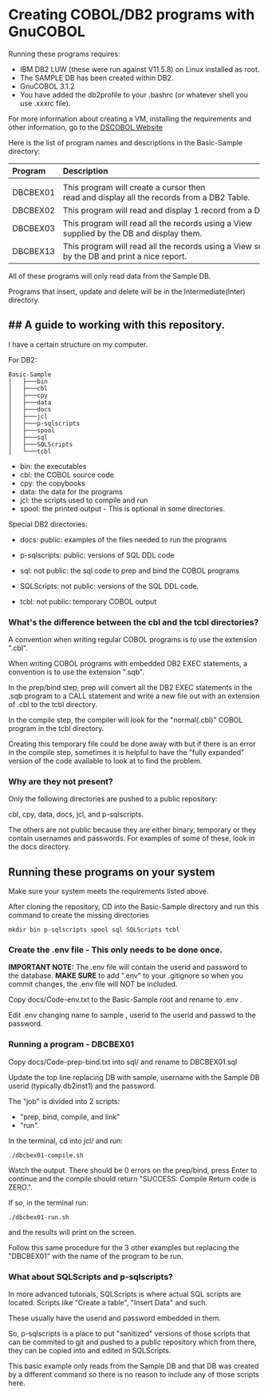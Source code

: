 # Creating COBOL/DB2 programs with GnuCOBOL

Running these programs requires:
- IBM DB2 LUW (these were run against V11.5.8) on Linux installed as root.
- The SAMPLE DB has been created within DB2.
- GnuCOBOL 3.1.2
- You have added the db2profile to your .bashrc (or whatever shell you use .xxxrc file).

For more information about creating a VM, installing the requirements and other information, go to the [DSCOBOL Website](https://dscobol.github.io)

Here is the list of program names and descriptions in the Basic-Sample directory:

| Program  | Description                               |
| :------  | :---------------------------------------- |
|          |                                           |
| DBCBEX01 | This program will create a cursor then read and display all the records from a DB2 Table.|
| DBCBEX02 | This program will read and display 1 record from a DB2 Table.|
| DBCBEX03 | This program will read all the records using a View supplied by the DB and display them.|
| DBCBEX13 | This program will read all the records using a View supplied by the DB and print a nice report.|

All of these programs will only read data from the Sample DB.

Programs that insert, update and delete will be in the Intermediate(Inter) directory.

## ## A guide to working with this repository.

I have a certain structure on my computer.

For DB2:
```
Basic-Sample
│   ├───bin
│   ├───cbl
│   ├───cpy
│   ├───data
│   ├───docs
│   ├───jcl
│   ├───p-sqlscripts
│   ├───spool
│   ├───sql
│   ├───SQLScripts
│   └───tcbl
```
- bin: the executables
- cbl: the COBOL source code
- cpy: the copybooks
- data: the data for the programs
- jcl: the scripts used to compile and run
- spool: the printed output - This is optional in some directories.


Special DB2 directories:
- docs: public: examples of the files needed to run the programs
- p-sqlscripts: public: versions of SQL DDL code

- sql: not public: the sql code to prep and bind the COBOL programs
- SQLScripts: not public: versions of the SQL DDL code.
- tcbl: not public: temporary COBOL output

### What's the difference between the cbl and the tcbl directories?

A convention when writing regular COBOL programs is to use the extension ".cbl".

When writing COBOL programs with embedded DB2 EXEC statements, a convention is to use the extension ".sqb".

In the prep/bind step, prep will convert all the DB2 EXEC statements in the .sqb program to a CALL statement and write a new file out with an extension of .cbl to the tcbl directory.

In the compile step, the compiler will look for the "normal(.cbl)" COBOL program in the tcbl directory.

Creating this temporary file could be done away with but if there is an error in the compile step, sometimes it is helpful to have the "fully expanded" version of the code available to look at to find the problem.

### Why are they not present?
Only the following directories are pushed to a public repository:

cbl, cpy, data, docs, jcl, and p-sqlscripts.

The others are not public because they are either binary, temporary or they contain usernames and passwords. For examples of some of these, look in the docs directory.

## Running these programs on your system

Make sure your system meets the requirements listed above.

After cloning the repository, CD into the Basic-Sample directory and run this command to create the missing directories
```
mkdir bin p-sqlscripts spool sql SQLScripts tcbl
```
### Create the .env file - This only needs to be done once.
**IMPORTANT NOTE:**
The .env file will contain the userid and password to the database. **MAKE SURE** to add ".env" to your .gitignore so when you commit changes, the .env file will NOT be included.

Copy docs/Code-env.txt to the Basic-Sample root and rename to .env .

Edit .env  changing name to sample , userid to the userid and passwd to the password.

### Running a program - DBCBEX01
Copy docs/Code-prep-bind.txt into sql/ and rename to DBCBEX01.sql

Update the top line replacing DB with sample, username with the Sample DB userid (typically db2inst1) and the password.

The "job" is divided into 2 scripts:
- "prep, bind, compile, and link"
- "run".

In the terminal, cd into jcl/ and run:
```
./dbcbex01-compile.sh
```
Watch the output. There should be 0 errors on the prep/bind, press Enter to continue and the compile should return "SUCCESS: Compile Return code is ZERO.".

If so, in the terminal run:
```
./dbcbex01-run.sh
```
and the results will print on the screen.

Follow this same procedure for the 3 other examples but replacing the "DBCBEX01" with the name of the program to be run.

### What about SQLScripts and p-sqlscripts?

In more advanced tutorials, SQLScripts is where actual SQL scripts are located. Scripts like "Create a table", "Insert Data" and such.

These usually have the userid and password embedded in them.

So, p-sqlscripts is a place to put "sanitized" versions of those scripts that can be commited to git and pushed to a public repository which from there, they can be copied into and edited in SQLScripts.

This basic example only reads from the Sample DB and that DB was created by a different command so there is no reason to include any of those scripts here.
